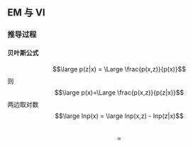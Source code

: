## EM 与 VI
### 推导过程
#### 贝叶斯公式
$$\large p(z|x) = \Large \frac{p(x,z)}{p(x)}$$ 
则 $$\large p(x)=\Large \frac{p(x,z)}{p(z|x)}$$
两边取对数
$$\large lnp(x) = \large lnp(x,z) - lnp(z|x)$$
&ensp;&ensp;&ensp;&ensp;$$=$$
